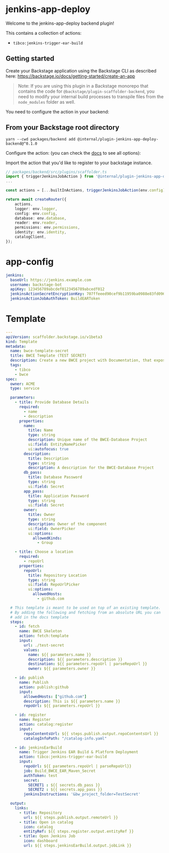 # jenkins-app-deploy

Welcome to the jenkins-app-deploy backend plugin!

This contains a collection of actions:

- `tibco:jenkins-trigger-ear-build`

## Getting started

Create your Backstage application using the Backstage CLI as described here:
https://backstage.io/docs/getting-started/create-an-app

> Note: If you are using this plugin in a Backstage monorepo that contains the code for `@backstage/plugin-scaffolder-backend`, you need to modify your internal build processes to transpile files from the `node_modules` folder as well.

You need to configure the action in your backend:

## From your Backstage root directory

```
yarn --cwd packages/backend add @internal/plugin-jenkins-app-deploy-backend@^0.1.0
```

Configure the action:
(you can check the [docs](https://backstage.io/docs/features/software-templates/writing-custom-actions#registering-custom-actions) to see all options):

Import the action that you'd like to register to your backstage instance.

```typescript
// packages/backend/src/plugins/scaffolder.ts
import { triggerJenkinsJobAction } from '@internal/plugin-jenkins-app-deploy-backend';
...

const actions = [...builtInActions, triggerJenkinsJobAction(env.config)];

return await createRouter({
    actions,
    logger: env.logger,
    config: env.config,
    database: env.database,
    reader: env.reader,
    permissions: env.permissions,
    identity: env.identity,
    catalogClient,
});
```
# app-config

```yaml
jenkins:
  baseUrl: https://jenkins.example.com
  username: backstage-bot
  apiKey: 123456789abcdef0123456789abcedf012
  jenkinsActionSecretEncryptionKey: 707ffeeed90cef9b11959ba0988e83fd09607477493388ca34df1b
  jenkinsActionJobAuthToken: BuildEARToken
```

# Template

```yaml
---
apiVersion: scaffolder.backstage.io/v1beta3
kind: Template
metadata:
  name: bwce-template-secret
  title: BWCE Template (TEST SECRET)
  description: Create a new BWCE project with Documentation, that exposes a configured database table with multiple secrets.
  tags:
    - tibco
    - bwce
spec:
  owner: ACME
  type: service

  parameters:
    - title: Provide Database Details
      required:
        - name
        - description
      properties:
        name:
          title: Name
          type: string
          description: Unique name of the BWCE-Database Project
          ui:field: EntityNamePicker
          ui:autofocus: true
        description:
          title: Description
          type: string
          description: A description for the BWCE-Database Project
        db_pass:
          title: Database Password
          type: string
          ui:field: Secret
        app_pass:
          title: Application Password
          type: string
          ui:field: Secret
        owner:
          title: Owner
          type: string
          description: Owner of the component
          ui:field: OwnerPicker
          ui:options:
            allowedKinds:
              - Group

    - title: Choose a location
      required:
        - repoUrl
      properties:
        repoUrl:
          title: Repository Location
          type: string
          ui:field: RepoUrlPicker
          ui:options:
            allowedHosts:
              - github.com

  # This template is meant to be used on top of an existing template.
  # By adding the following and fetching from an absolute URL you can
  # add in the docs template
  steps:
    - id: fetch
      name: BWCE Skeleton
      action: fetch:template
      input:
        url: ./test-secret
        values:
          name: ${{ parameters.name }}
          description: ${{ parameters.description }}
          destination: ${{ parameters.repoUrl | parseRepoUrl }}
          owner: ${{ parameters.owner }}

    - id: publish
      name: Publish
      action: publish:github
      input:
        allowedHosts: ["github.com"]
        description: This is ${{ parameters.name }}
        repoUrl: ${{ parameters.repoUrl }}

    - id: register
      name: Register
      action: catalog:register
      input:
        repoContentsUrl: ${{ steps.publish.output.repoContentsUrl }}
        catalogInfoPath: "/catalog-info.yaml"

    - id: jenkinsEarBuild
      name: Trigger Jenkins EAR Build & Platform Deployment
      action: tibco:jenkins-trigger-ear-build
      input:
        repoUrl: ${{ parameters.repoUrl | parseRepoUrl}}
        job: Build_BWCE_EAR_Maven_Secret
        authToken: test
        secret:
          SECRET1 : ${{ secrets.db_pass }}
          SECRET2 : ${{ secrets.app_pass }}
        jenkinsInstructions: '&bw_project_folder=TestSecret'

  output:
    links:
      - title: Repository
        url: ${{ steps.publish.output.remoteUrl }}
      - title: Open in catalog
        icon: catalog
        entityRef: ${{ steps.register.output.entityRef }}
      - title: Open Jenkins Job
        icon: dashboard
        url: ${{ steps.jenkinsEarBuild.output.jobLink }}

```